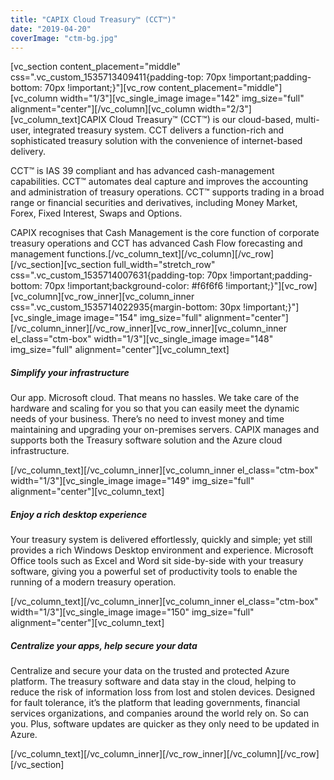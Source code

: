 ```yaml
---
title: "CAPIX Cloud Treasury™ (CCT™)​​​​​"
date: "2019-04-20"
coverImage: "ctm-bg.jpg"
---
```


\[vc\_section content\_placement="middle" css=".vc\_custom\_1535713409411{padding-top: 70px !important;padding-bottom: 70px !important;}"\]\[vc\_row content\_placement="middle"\]\[vc\_column width="1/3"\]\[vc\_single\_image image="142" img\_size="full" alignment="center"\]\[/vc\_column\]\[vc\_column width="2/3"\]\[vc\_column\_text\]CAPIX Cloud Treasury™ (CCT™) is our cloud-based, m​ulti-user, integrated treasury system. CCT delivers a function-rich and sophisticated treasury solution with the convenience of internet-based delivery.

CCT™ is IAS 39 compliant and has advanced cash-management capabilities. CCT™ automates deal capture and improves the accounting and administration of treasury operations. CCT™ supports trading in a broad range or financial securities and derivatives, including Money Market, Forex, Fixed Inte​rest, Swaps and Options.

CAPIX recognises that Cash Management is the core function of corporate treasury operations and CCT has advanced Cash Flow forecasting and management functions.\[/vc\_column\_text\]\[/vc\_column\]\[/vc\_row\]\[/vc\_section\]\[vc\_section full\_width="stretch\_row" css=".vc\_custom\_1535714007631{padding-top: 70px !important;padding-bottom: 70px !important;background-color: #f6f6f6 !important;}"\]\[vc\_row\]\[vc\_column\]\[vc\_row\_inner\]\[vc\_column\_inner css=".vc\_custom\_1535714022935{margin-bottom: 30px !important;}"\]\[vc\_single\_image image="154" img\_size="full" alignment="center"\]\[/vc\_column\_inner\]\[/vc\_row\_inner\]\[vc\_row\_inner\]\[vc\_column\_inner el\_class="ctm-box" width="1/3"\]\[vc\_single\_image image="148" img\_size="full" alignment="center"\]\[vc\_column\_text\]

##### Simplify your infrastructure

Our app. Microsoft cloud. That means no hassles. We take care of the hardware and scaling for you so that you can easily meet the dynamic needs of your business. There’s no need to invest money and time maintaining and upgrading your on-premises servers. CAPIX manages and supports both the Treasury software solution and the Azure cloud infrastructure.

\[/vc\_column\_text\]\[/vc\_column\_inner\]\[vc\_column\_inner el\_class="ctm-box" width="1/3"\]\[vc\_single\_image image="149" img\_size="full" alignment="center"\]\[vc\_column\_text\]

##### Enjoy a rich desktop experience

Your treasury system is delivered effortlessly, quickly and simple; yet still provides a rich Windows Desktop environment and experience. Microsoft Office tools such as Excel and Word sit side-by-side with your treasury software, giving you a powerful set of productivity tools to enable the running of a modern treasury operation.

\[/vc\_column\_text\]\[/vc\_column\_inner\]\[vc\_column\_inner el\_class="ctm-box" width="1/3"\]\[vc\_single\_image image="150" img\_size="full" alignment="center"\]\[vc\_column\_text\]

##### Centralize your apps, help secure your data

Centralize and secure your data on the trusted and protected Azure platform. The treasury software and data stay in the cloud, helping to reduce the risk of information loss from lost and stolen devices. Designed for fault tolerance, it’s the platform that leading governments, financial services organizations, and companies around the world rely on. So can you. Plus, software updates are quicker as they only need to be updated in Azure.

\[/vc\_column\_text\]\[/vc\_column\_inner\]\[/vc\_row\_inner\]\[/vc\_column\]\[/vc\_row\]\[/vc\_section\]
